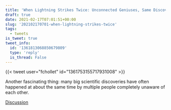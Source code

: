 ```yaml
---
title: 'When Lightning Strikes Twice: Unconnected Geniuses, Same Discovery'
draft: true
date: 2021-02-17T07:01:51+00:00
slug: '202102170701-when-lightning-strikes-twice'
tags:
  - tweets
is_tweet: true
tweet_info:
  id: '1361813068850679809'
  type: 'reply'
  is_thread: False
---
```




{{< tweet user="fchollet" id="1361753155717931008" >}}

Another fascinating thing: many big scientific discoveries have often happened at about the same time by multiple people completely unaware of each other.

[Discussion](https://x.com/sytelus/status/1361813068850679809)
